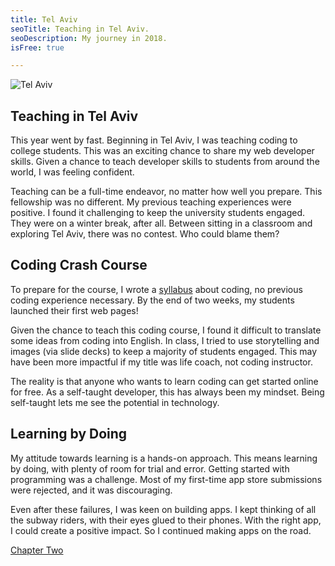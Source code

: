```yaml
---
title: Tel Aviv
seoTitle: Teaching in Tel Aviv.
seoDescription: My journey in 2018.
isFree: true

---
```


![Tel Aviv](https://raw.github.com/maelstroms38/journey-2018/master/assets/tel-aviv.jpg?raw=true "Tel Aviv")

## Teaching in Tel Aviv

This year went by fast. Beginning in Tel Aviv, I was teaching coding to college students. This was an exciting chance to share my web developer skills. Given a chance to teach developer skills to students from around the world, I was feeling confident.

Teaching can be a full-time endeavor, no matter how well you prepare. This fellowship was no different. My previous teaching experiences were positive. I found it challenging to keep the university students engaged. They were on a winter break, after all. Between sitting in a classroom and exploring Tel Aviv, there was no contest. Who could blame them?

## Coding Crash Course

To prepare for the course, I wrote a [syllabus](https://hackmd.io/-M13Orx5SVGrfoA9zW0U5g) about coding, no previous coding experience necessary. By the end of two weeks, my students launched their first web pages! 

Given the chance to teach this coding course, I found it difficult to translate some ideas from coding into English. In class, I tried to use storytelling and images (via slide decks) to keep a majority of students engaged. This may have been more impactful if my title was life coach, not coding instructor. 

The reality is that anyone who wants to learn coding can get started online for free. As a self-taught developer, this has always been my mindset. Being self-taught lets me see the potential in technology.

## Learning by Doing 

My attitude towards learning is a hands-on approach. This means learning by doing, with plenty of room for trial and error. Getting started with programming was a challenge. Most of my first-time app store submissions were rejected, and it was discouraging. 

Even after these failures, I was keen on building apps. I kept thinking of all the subway riders, with their eyes glued to their phones. With the right app, I could create a positive impact. So I continued making apps on the road. 

[Chapter Two](https://codebook.now.sh/books/my-journey-in-2018/africa)